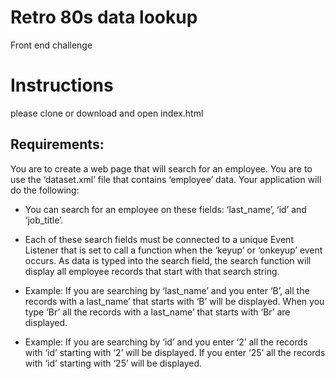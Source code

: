 # Retro 80s data lookup

Front end challenge

# Instructions
please clone or download and open index.html

## Requirements:

You are to create a web page that will search for an employee. You are to use the ‘dataset.xml’ file that contains ‘employee’ data. Your application will do the following:
	
-	You can search for an employee on these fields: ‘last_name’, ‘id’ and ‘job_title’.
-	Each of these search fields must be connected to a unique Event Listener that is set to call a function when the ‘keyup’ or ‘onkeyup’ event occurs. As data is typed into the search field, the search function will display all employee records that start with that search string.

-	Example: If you are searching by ‘last_name’ and you enter ‘B’, all the records with a last_name’ that starts with ‘B’ will be displayed. When you type ‘Br’ all the records with a last_name’ that starts with ‘Br’ are displayed.

-	Example: If you are searching by ‘id’ and you enter ‘2’ all the records with ‘id’ starting with ‘2’ will be displayed. If you enter ‘25’ all the records with ‘id’ starting with ‘25’ will be displayed.
